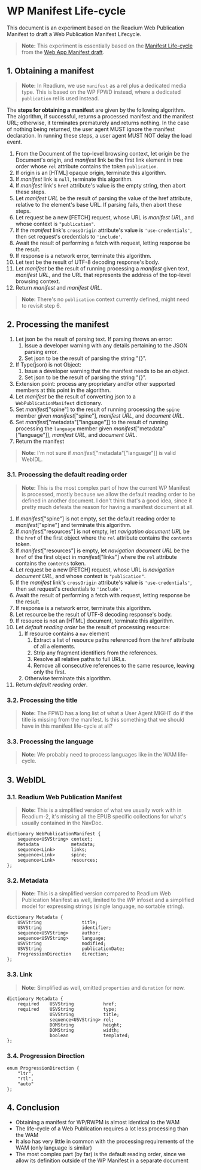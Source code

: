 # WP Manifest Life-cycle

This document is an experiment based on the Readium Web Publication Manifest to draft a Web Publication Manifest Lifecycle.

> **Note:** This experiment is essentially based on the [Manifest Life-cycle](https://w3c.github.io/manifest/#manifest-life-cycle) from the [Web App Manifest draft](https://w3c.github.io/manifest/).


## 1. Obtaining a manifest

> **Note:** In Readium, we use `manifest` as a rel plus a dedicated media type. This is based on the WP FPWD instead, where a dedicated `publication` rel is used instead.

The **steps for obtaining a manifest** are given by the following algorithm. The algorithm, if successful, returns a processed manifest and the manifest URL; otherwise, it terminates prematurely and returns nothing. In the case of nothing being returned, the user agent MUST ignore the manifest declaration. In running these steps, a user agent MUST NOT delay the load event.

1. From the Document of the top-level browsing context, let origin be the Document's origin, and *manifest* link be the first link element in tree order whose `rel` attribute contains the token `publication`.
2. If origin is an [HTML] opaque origin, terminate this algorithm.
3. If *manifest* link is `null`, terminate this algorithm.
4. If *manifest* link's `href` attribute's value is the empty string, then abort these steps.
5. Let *manifest URL* be the result of parsing the value of the href attribute, relative to the element's base URL. If parsing fails, then abort these steps.
6. Let request be a new [FETCH] request, whose URL is *manifest URL*, and whose context is `"publication"`.
7. If the *manifest* link's `crossOrigin` attribute's value is `'use-credentials'`, then set request's credentials to `'include'`.
8. Await the result of performing a fetch with request, letting response be the result.
9. If response is a network error, terminate this algorithm.
10. Let text be the result of UTF-8 decoding response's body.
11. Let *manifest* be the result of running processing a *manifest* given text, *manifest URL*, and the URL that represents the address of the top-level browsing context.
12. Return *manifest* and *manifest URL*.

> **Note:** There's no `publication` context currently defined, might need to revisit step 6.

## 2. Processing the manifest

1. Let json be the result of parsing text. If parsing throws an error:
    1. Issue a developer warning with any details pertaining to the JSON parsing error.
    2. Set json to be the result of parsing the string "{}".
2. If Type(json) is not Object:
    1. Issue a developer warning that the manifest needs to be an object.
    2. Set json to be the result of parsing the string "{}".
3. Extension point: process any proprietary and/or other supported members at this point in the algorithm.
4. Let *manifest* be the result of converting json to a `WebPublicationManifest` dictionary.
5. Set *manifest*["spine"] to the result of running processing the `spine` member given *manifest*["spine"], *manifest URL*, and *document URL*.
7. Set *manifest*["metadata"["language"]] to the result of running processing the `language` member given *manifest*["metadata"["language"]], *manifest URL*, and *document URL*.
8. Return the manifest

> **Note:** I'm not sure if *manifest*["metadata"["language"]] is valid WebIDL.

### 3.1. Processing the default reading order

> **Note:** This is the most complex part of how the current WP Manifest is processed, mostly because we allow the default reading order to be defined in another document. I don't think that's a good idea, since it pretty much defeats the reason for having a manifest document at all.

1. If *manifest*["spine"] is not empty, set the default reading order to *manifest*["spine"] and terminate this algorithm.
2. If *manifest*["resources"] is not empty, let *navigation document URL* be the `href` of the first object where the `rel` attribute contains the `contents` token.
3. If *manifest*["resources"] is empty, let *navigation document URL* be the `href` of the first object in *manifest*["links"] where the `rel` attribute contains the `contents` token.
4. Let request be a new [FETCH] request, whose URL is *navigation document URL*, and whose context is `"publication"`.
5. If the *manifest* link's `crossOrigin` attribute's value is `'use-credentials'`, then set request's credentials to `'include'`.
6. Await the result of performing a fetch with request, letting response be the result.
7. If response is a network error, terminate this algorithm.
8. Let resource be the result of UTF-8 decoding response's body.
7. If resource is not an [HTML] document, terminate this algorithm.
9. Let *default reading order* be the result of processing resource:
    1. If resource contains a `nav` element
        1. Extract a list of resource paths referenced from the `href` attribute of all `a` elements.
        2. Strip any fragment identifiers from the references.
        3. Resolve all relative paths to full URLs.
        4. Remove all consecutive references to the same resource, leaving only the first.
    2. Otherwise terminate this algorithm.
10. Return *default reading order*.

### 3.2. Processing the title

> **Note:** The FPWD has a long list of what a User Agent MIGHT do if the title is missing from the manifest. Is this something that we should have in this manifest life-cycle at all?

### 3.3. Processing the language

> **Note:** We probably need to process languages like in the WAM life-cycle.


## 3. WebIDL

### 3.1. Readium Web Publication Manifest

> **Note:** This is a simplified version of what we usually work with in Readium-2, it's missing all the EPUB specific collections for what's usually contained in the NavDoc.

```webidl
dictionary WebPublicationManifest {
    sequence<USVString> context;
    Metadata            metadata;
    sequence<Link>      links;
    sequence<Link>      spine;
    sequence<Link>      resources;
};
```

### 3.2. Metadata

> **Note:** This is a simplified version compared to Readium Web Publication Manifest as well, limited to the WP infoset and a simplified model for expressing strings (single language, no sortable string).

```webidl
dictionary Metadata {
    USVString               title;          
    USVString               identifier;
    sequence<USVString>     author;
    sequence<USVString>     language;
    USVString               modified;
    USVString               publicationDate;
    ProgressionDirection    direction;
};
```

### 3.3. Link

> **Note:** Simplified as well, omitted `properties` and `duration` for now.

```webidl
dictionary Metadata {
    required    USVString           href;          
    required    USVString           type;        
                USVString           title;
                sequence<USVString> rel;
                DOMString           height;
                DOMString           width;
                boolean             templated;
};
```

### 3.4. Progression Direction

```webidl
enum ProgressionDirection {
    "ltr",
    "rtl",
    "auto"
};
```

## 4. Conclusion

- Obtaining a manifest for WP/RWPM is almost identical to the WAM
- The life-cycle of a Web Publication requires a lot less processing than the WAM
- It also has very little in common with the processing requirements of the WAM (only language is similar)
- The most complex part (by far) is the default reading order, since we allow its definition outside of the WP Manifest in a separate document
